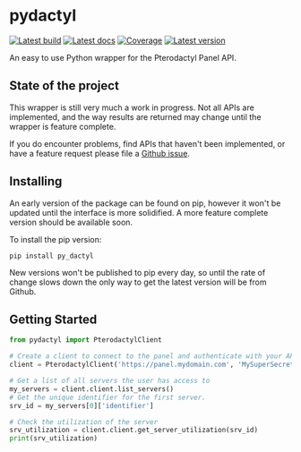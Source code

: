 # pydactyl

[![Latest build][travis-img]][travis]
[![Latest docs][docs-img]][docs]
[![Coverage][codecov-img]][codecov]
[![Latest version][pypi-img]][pypi]

An easy to use Python wrapper for the Pterodactyl Panel API.

## State of the project

This wrapper is still very much a work in progress.  Not all APIs are 
implemented, and the way results are returned may change until the wrapper is
feature complete.

If you do encounter problems, find APIs that haven't been implemented, or 
have a feature request please file a [Github issue][issues].

## Installing

An early version of the package can be found on pip, however it won't be 
updated until the interface is more solidified.  A more feature complete 
version should be available soon.

To install the pip version:

```shell
pip install py_dactyl
```

New versions won't be published to pip every day, so until the rate of change
slows down the only way to get the latest version will be from Github.


## Getting Started

```python
from pydactyl import PterodactylClient

# Create a client to connect to the panel and authenticate with your API key.
client = PterodactylClient('https://panel.mydomain.com', 'MySuperSecretApiKey')

# Get a list of all servers the user has access to
my_servers = client.client.list_servers()
# Get the unique identifier for the first server.
srv_id = my_servers[0]['identifier']

# Check the utilization of the server
srv_utilization = client.client.get_server_utilization(srv_id)
print(srv_utilization)
```

[docs]: https://pydactyl.readthedocs.io/
[docs-img]: https://readthedocs.org/projects/pydactyl/badge/?version=latest (Latest docs)
[pulls]: https://github.com/iamkubi/pydactyl/pulls
[issues]: https://github.com/iamkubi/pydactyl/issues
[pypi]: https://pypi.python.org/pypi/py-dactyl/
[pypi-img]: https://img.shields.io/pypi/v/py-dactyl.svg
[travis]: https://travis-ci.org/iamkubi/pydactyl
[travis-img]: https://travis-ci.org/iamkubi/pydactyl.svg?branch=master
[codecov]: https://codecov.io/gh/iamkubi/pydactyl
[codecov-img]: https://codecov.io/gh/iamkubi/pydactyl/branch/master/graph/badge.svg